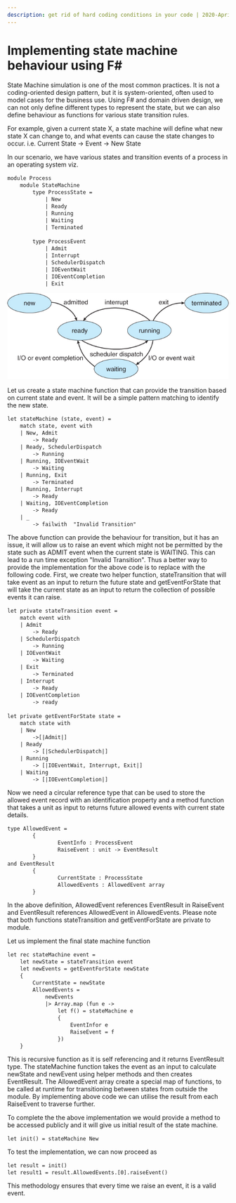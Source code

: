 ```yaml
---
description: get rid of hard coding conditions in your code | 2020-April-04
---
```


# Implementing state machine behaviour using F\#

State Machine simulation is one of the most common practices. It is not a coding-oriented design pattern, but it is system-oriented, often used to model cases for the business use. Using F\# and domain driven design, we can not only define different types to represent the state, but we can also define behaviour as functions for various state transition rules.

For example, given a current state X, a state machine will define what new state X can change to, and what events can cause the state changes to occur. i.e. Current State -&gt; Event -&gt; New State

In our scenario, we have various states and transition events of a process in an operating system viz.

```text
module Process
    module StateMachine
        type ProcessState =
            | New
            | Ready
            | Running
            | Waiting
            | Terminated
        
        type ProcessEvent
            | Admit
            | Interrupt
            | SchedulerDispatch
            | IOEventWait
            | IOEventCompletion
            | Exit
```

![](../.gitbook/assets/osstates.jpg)

Let us create a state machine function that can provide the transition based on current state and event. It will be a simple pattern matching to identify the new state.

```text
let stateMachine (state, event) =
    match state, event with
    | New, Admit
        -> Ready
    | Ready, SchedulerDispatch
        -> Running
    | Running, IOEventWait
        -> Waiting
    | Running, Exit
        -> Terminated
    | Running, Interrupt
        -> Ready
    | Waiting, IOEventCompletion
        -> Ready
    | _
        -> failwith  "Invalid Transition"
```

The above function can provide the behaviour for transition, but it has an issue, it will allow us to raise an event which might not be permitted by the state such as ADMIT event when the current state is WAITING. This can lead to a run time exception "Invalid Transition". Thus a better way to provide the implementation for the above code is to replace with the following code. First, we create two helper function, stateTransition that will take event as an input to return the future state and getEventForState that will take the current state as an input to return the collection of possible events it can raise.

```text
let private stateTransition event =
    match event with
    | Admit
        -> Ready
    | SchedulerDispatch
        -> Running
    | IOEventWait
        -> Waiting
    | Exit
        -> Terminated
    | Interrupt
        -> Ready
    | IOEventCompletion
        -> ready
        
let private getEventForState state =
    match state with
    | New
        ->[|Admit|]
    | Ready
        -> [|SchedulerDispatch|]
    | Running
        -> [|IOEventWait, Interrupt, Exit|]
    | Waiting
        -> [|IOEventCompletion|]
```

Now we need a circular reference type that can be used to store the allowed event record with an identification property and a method function that takes a unit as input to returns future allowed events with current state details.

```text
type AllowedEvent = 
        {
                EventInfo : ProcessEvent
                RaiseEvent : unit -> EventResult
        }
and EventResult
        {
                CurrentState : ProcessState
                AllowedEvents : AllowedEvent array
        }
```

In the above definition, AllowedEvent references EventResult in RaiseEvent and EventResult references AllowedEvent in AllowedEvents. Please note that both functions stateTransition and getEventForState are private to module.

Let us implement the final state machine function

```text
let rec stateMachine event =
    let newState = stateTransition event
    let newEvents = getEventForState newState
    {
        CurrentState = newState
        AllowedEvents = 
            newEvents
            |> Array.map (fun e ->
                let f() = stateMachine e
                {
                    EventInfor e
                    RaiseEvent = f
                })
    }
```

This is recursive function as it is self referencing and it returns EventResult type. The stateMachine function takes the event as an input to calculate newState and newEvent using helper methods and then creates EventResult. The AllowedEvent array create a special map of functions, to be called at runtime for transitioning between states from outside the module. By implementing above code we can utilise the result from each RaiseEvent to traverse further.

To complete the the above implementation we would provide a method to be accessed publicly and it will give us initial result of the state machine.

```text
let init() = stateMachine New
```

To test the implementation, we can now proceed as

```text
let result = init()
let result1 = result.AllowedEvents.[0].raiseEvent()
```

This methodology ensures that every time we raise an event, it is a valid event.

